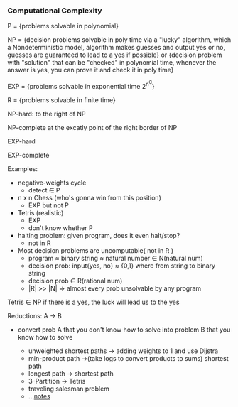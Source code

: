 ### Computational Complexity

P = {problems solvable in polynomial}

NP = {decision problems solvable in poly time via a "lucky" algorithm, which a Nondeterministic model, algorithm makes guesses and output yes or no, guesses are guaranteed to lead to a yes if possible} or {decision problem with "solution" that can be "checked" in polynomial time, whenever the answer is yes, you can prove it and check it in poly time}

EXP = {problems solvable in exponential time 2<sup>n<sup>C</sup></sup>}

R = {problems solvable in finite time}

NP-hard: to the right of NP

NP-complete at the excatly point of the right border of NP

EXP-hard

EXP-complete

Examples:

- negative-weights cycle
  - detect ∈ P
- n x n Chess (who's gonna win from this position)
  - EXP but not P
- Tetris (realistic)
  - EXP
  - don't know whether P
- halting problem: given program, does it even halt/stop?
  - not in R
- Most decision problems are uncomputable( not in R )
  - program ≈ binary string ≈ natural number ∈ N(natural num)
  - decision prob: input{yes, no} ≈ {0,1} where from string to binary string
  - decision prob ∈ R(rational num)
  - |R| >> |N| => almost every prob unsolvable by any program

Tetris ∈ NP if there is a yes, the luck will lead us to the yes

Reductions: A -> B

- convert prob A that you don't know how to solve into problem B that you know how to solve

  - unweighted shortest paths -> adding weights to 1 and use Dijstra
  - min-product path ->(take logs to convert products to sums) shortest path
  - longest path -> shortest path
  - 3-Partition -> Tetris
  - traveling salesman problem
  - ...[notes](https://ocw.mit.edu/courses/electrical-engineering-and-computer-science/6-006-introduction-to-algorithms-fall-2011/lecture-videos/MIT6_006F11_lec23.pdf)

  